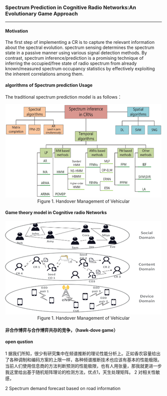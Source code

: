 ### Spectrum Prediction in Cognitive Radio Networks:An Evolutionary Game Approach  
---
#### Motivation
The first step of implementing a CR is to capture the relevant information about the spectral evolution. spectrum sensing determines the spectrum state in a passive manner using various signal detection methods. By contrast, spectrum inference/prediction is a promising technique of inferring the occupied/free state of radio spectrum from already known/measured spectrum occupancy statistics by effectively exploiting the inherent correlations among them.

#### algorithms of Spectrum prediction Usage
The traditional spectrum prediction model is as follows：
<center>
<img src="./Photos/Specturm_prediction_algorithms.gif" width="750" height="300">
<center>Figure 1. Handover Management of Vehicular</center>
</center>

#### Game theory model in Cognitive radio Networks
<center>
<img src="./Photos/gt_model_in_CRN.gif" width="750" height="300">
<center>Figure 1. Handover Management of Vehicular</center>
</center>

#### 非合作博弈与合作博弈共存的竞争，（hawk-dove game）


#### open qustion
1 据我们所知，很少有研究集中在频谱推断的理论性能分析上。正如香农容量给出了各种调制和编码方案的上限一样，各种频谱推断技术也应该有基本的性能极限。  当前人们使用信息商的方法判断预测的性能极限，也有人用张量，那我就更进一步
我这里给出基于随机矩阵理论的检测方法，优点1，天生处理矩阵。 2 对相关性敏感，


2 Spectrum demand forecast based on road information
